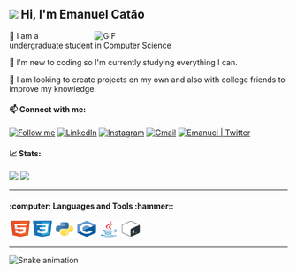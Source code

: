## <img src="https://media.giphy.com/media/bcr4gpEXO3K4qbVtnt/giphy.gif" width="40"> Hi, I'm Emanuel Catão 
<img align="right" alt="GIF" src="https://media.giphy.com/media/37LZIKnmJyzQs/giphy.gif" width="350" >
 
 
 💾 I am a undergraduate student in Computer Science
 
 🌱 I'm new to coding so I'm currently studying everything I can.
 
 👯 I am looking to create projects on my own and also with college friends to improve my knowledge.
 
 #### 📫 Connect with me: 
 
[<img src="https://img.shields.io/github/followers/emanuelcatao.svg?label=Follow%20me&style=social" height="25" title="Follow me" />](https://github.com/emanuelcatao) 
[<img src="https://img.shields.io/badge/-LinkedIn-%230077B5?style=for-the-badge&logo=linkedin&logoColor=white=https://www.linkedin.com/in/marcos-guillermo-de-s%C3%A1-cat%C3%A3o-cosson-b4a198193/" height="25" title="LinkedIn" />](https://www.linkedin.com/in/emanuel-catao/)
[<img src="https://img.shields.io/badge/-Instagram-%23E4405F?style=for-the-badge&logo=instagram&logoColor=white&link=https://www.instagram.com/marcosgdanight" height="25" title="Instagram" />](https://www.instagram.com/emanuel_catao/)
[<img src="https://img.shields.io/badge/Gmail-D14836?style=for-the-badge&logo=gmail&logoColor=white" height="25" title="Gmail" />](mailto:emanuel.montenegro@mail.uft.edu.br)
[<img alt="Emanuel | Twitter" height="25" src="https://raw.githubusercontent.com/rahuldkjain/github-profile-readme-generator/master/src/images/icons/Social/twitter.svg" />][twitter]

[twitter]: https://twitter.com/Emanuel_Catao

#### 📈 Stats:

<div>
  <img align="rigth" width="400px" src="https://github-readme-stats.vercel.app/api?username=emanuelcatao&count_private=true&show_icons=true,css&layout=compact&theme=material-palenight"/>
  <img align="rigth" width="400px" src="https://github-readme-stats.vercel.app/api/top-langs/?username=emanuelcatao&exclude_repo=semanaomnistack11&layout=compact&theme=dracula"/>
</div>

---

<h4 align="justify"> :computer: Languages and Tools :hammer:: </h4> 

  <img align="left" alt="Emanuel-HTML" height="30" width="40" src="https://raw.githubusercontent.com/devicons/devicon/master/icons/html5/html5-original.svg">
  <img align="left" alt="Emanuel-CSS" height="30" width="40" src="https://raw.githubusercontent.com/devicons/devicon/master/icons/css3/css3-original.svg">
  <img align="left" alt="Emanuel-Python" height="30" width="40" src="https://raw.githubusercontent.com/devicons/devicon/master/icons/python/python-original.svg">
  <img align="left" alt="Emanuel-C" height="30" width="40" src="https://raw.githubusercontent.com/devicons/devicon/master/icons/c/c-original.svg">
  <img align="left" alt="Emanuel-Java" height="30" width="40" src="https://raw.githubusercontent.com/devicons/devicon/master/icons/java/java-original.svg" />
  <img align="left" alt="Emanuel-Bash" height="30" width="40" src="https://raw.githubusercontent.com/devicons/devicon/master/icons/bash/bash-original.svg" /><br><br>

---

![Snake animation](https://github.com/emanuelcatao/emanuelcatao/blob/output/github-contribution-grid-snake.svg)
